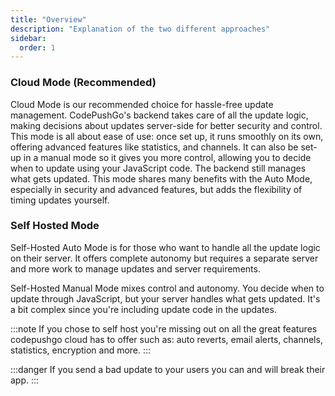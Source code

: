 ```yaml
---
title: "Overview"
description: "Explanation of the two different approaches"
sidebar:
  order: 1
---
```



### Cloud Mode (Recommended)
Cloud Mode is our recommended choice for hassle-free update management. CodePushGo's backend takes care of all the update logic, making decisions about updates server-side for better security and control. This mode is all about ease of use: once set up, it runs smoothly on its own, offering advanced features like statistics, and channels. It can also be set-up in a manual mode so it gives you more control, allowing you to decide when to update using your JavaScript code. The backend still manages what gets updated. This mode shares many benefits with the Auto Mode, especially in security and advanced features, but adds the flexibility of timing updates yourself.


### Self Hosted Mode

Self-Hosted Auto Mode is for those who want to handle all the update logic on their server. It offers complete autonomy but requires a separate server and more work to manage updates and server requirements.

Self-Hosted Manual Mode mixes control and autonomy. You decide when to update through JavaScript, but your server handles what gets updated. It's a bit complex since you're including update code in the updates.


:::note 
If you chose to self host you're missing out on all the great features codepushgo cloud has to offer such as: auto reverts, email alerts, channels, statistics, encryption and more.
:::

:::danger
If you send a bad update to your users you can and will break their app.
:::


